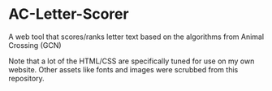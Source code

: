 # AC-Letter-Scorer
A web tool that scores/ranks letter text based on the algorithms from Animal Crossing (GCN)

Note that a lot of the HTML/CSS are specifically tuned for use on my own website. Other assets like fonts and images were scrubbed from this repository.
